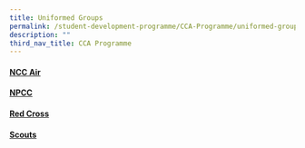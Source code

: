 ```yaml
---
title: Uniformed Groups
permalink: /student-development-programme/CCA-Programme/uniformed-groups/
description: ""
third_nav_title: CCA Programme
---
```

#### [NCC Air](/cca-programme/Uniformed-Groups/ncc-air/)
#### [NPCC](/cca-programme/Uniformed-Groups/npcc/)
#### [Red Cross](/cca-programme/Uniformed-Groups/red-cross/)
#### [Scouts](/cca-programme/Uniformed-Groups/scouts/)